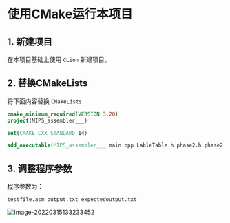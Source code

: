 # 使用CMake运行本项目

## 1. 新建项目

在本项目基础上使用 `CLion` 新建项目。



## 2. 替换CMakeLists

将下面内容替换 `CMakeLists`

```cmake
cmake_minimum_required(VERSION 3.20)
project(MIPS_assembler___)

set(CMAKE_CXX_STANDARD 14)

add_executable(MIPS_assembler___ main.cpp LableTable.h phase2.h phase2.cpp phase1.h phase1.cpp)

```



## 3. 调整程序参数

程序参数为：

```
testfile.asm output.txt expectedoutput.txt
```



![image-20220315133233452](../../../%E7%AC%94%E8%AE%B0&md/statics/img/image-20220315133233452.png)

